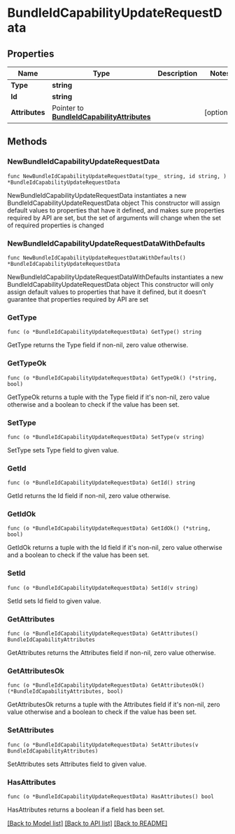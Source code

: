 # BundleIdCapabilityUpdateRequestData

## Properties

Name | Type | Description | Notes
------------ | ------------- | ------------- | -------------
**Type** | **string** |  | 
**Id** | **string** |  | 
**Attributes** | Pointer to [**BundleIdCapabilityAttributes**](BundleIdCapabilityAttributes.md) |  | [optional] 

## Methods

### NewBundleIdCapabilityUpdateRequestData

`func NewBundleIdCapabilityUpdateRequestData(type_ string, id string, ) *BundleIdCapabilityUpdateRequestData`

NewBundleIdCapabilityUpdateRequestData instantiates a new BundleIdCapabilityUpdateRequestData object
This constructor will assign default values to properties that have it defined,
and makes sure properties required by API are set, but the set of arguments
will change when the set of required properties is changed

### NewBundleIdCapabilityUpdateRequestDataWithDefaults

`func NewBundleIdCapabilityUpdateRequestDataWithDefaults() *BundleIdCapabilityUpdateRequestData`

NewBundleIdCapabilityUpdateRequestDataWithDefaults instantiates a new BundleIdCapabilityUpdateRequestData object
This constructor will only assign default values to properties that have it defined,
but it doesn't guarantee that properties required by API are set

### GetType

`func (o *BundleIdCapabilityUpdateRequestData) GetType() string`

GetType returns the Type field if non-nil, zero value otherwise.

### GetTypeOk

`func (o *BundleIdCapabilityUpdateRequestData) GetTypeOk() (*string, bool)`

GetTypeOk returns a tuple with the Type field if it's non-nil, zero value otherwise
and a boolean to check if the value has been set.

### SetType

`func (o *BundleIdCapabilityUpdateRequestData) SetType(v string)`

SetType sets Type field to given value.


### GetId

`func (o *BundleIdCapabilityUpdateRequestData) GetId() string`

GetId returns the Id field if non-nil, zero value otherwise.

### GetIdOk

`func (o *BundleIdCapabilityUpdateRequestData) GetIdOk() (*string, bool)`

GetIdOk returns a tuple with the Id field if it's non-nil, zero value otherwise
and a boolean to check if the value has been set.

### SetId

`func (o *BundleIdCapabilityUpdateRequestData) SetId(v string)`

SetId sets Id field to given value.


### GetAttributes

`func (o *BundleIdCapabilityUpdateRequestData) GetAttributes() BundleIdCapabilityAttributes`

GetAttributes returns the Attributes field if non-nil, zero value otherwise.

### GetAttributesOk

`func (o *BundleIdCapabilityUpdateRequestData) GetAttributesOk() (*BundleIdCapabilityAttributes, bool)`

GetAttributesOk returns a tuple with the Attributes field if it's non-nil, zero value otherwise
and a boolean to check if the value has been set.

### SetAttributes

`func (o *BundleIdCapabilityUpdateRequestData) SetAttributes(v BundleIdCapabilityAttributes)`

SetAttributes sets Attributes field to given value.

### HasAttributes

`func (o *BundleIdCapabilityUpdateRequestData) HasAttributes() bool`

HasAttributes returns a boolean if a field has been set.


[[Back to Model list]](../README.md#documentation-for-models) [[Back to API list]](../README.md#documentation-for-api-endpoints) [[Back to README]](../README.md)



